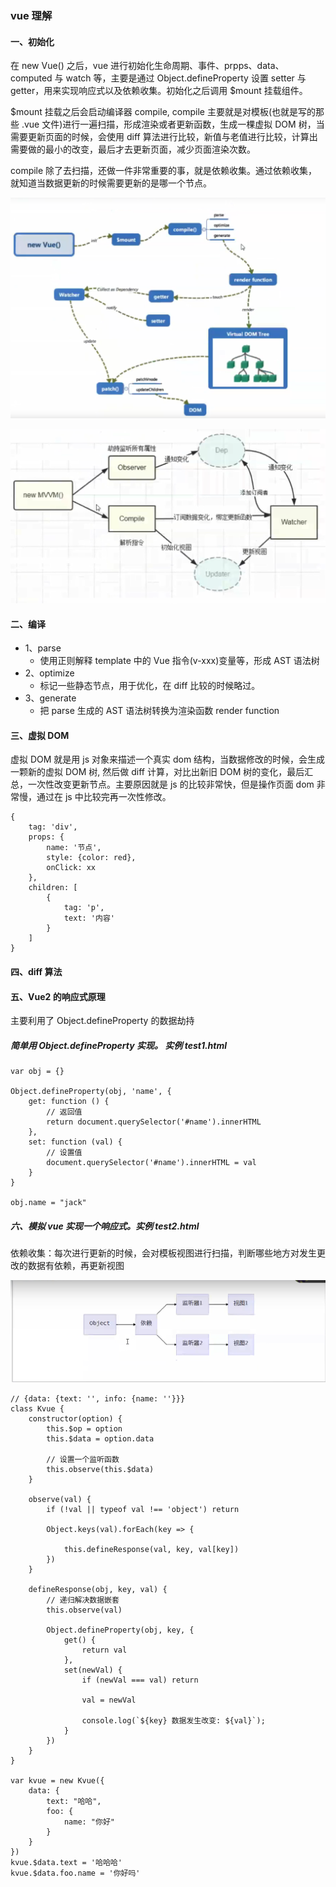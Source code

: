 ### vue 理解

#### 一、初始化

在 new Vue() 之后，vue 进行初始化生命周期、事件、prpps、data、computed 与 watch 等，主要是通过 Object.defineProperty 设置 setter 与 getter，用来实现响应式以及依赖收集。初始化之后调用 $mount 挂载组件。

$mount 挂载之后会启动编译器 compile, compile 主要就是对模板(也就是写的那些 .vue 文件)进行一遍扫描，形成渲染或者更新函数，生成一棵虚拟 DOM 树，当需要更新页面的时候，会使用 diff 算法进行比较，新值与老值进行比较，计算出需要做的最小的改变，最后才去更新页面，减少页面渲染次数。

compile 除了去扫描，还做一件非常重要的事，就是依赖收集。通过依赖收集，就知道当数据更新的时候需要更新的是哪一个节点。

![图片](/imgs/img1.png)

![图片](/imgs/img2.png)

#### 二、编译

-   1、parse
    -   使用正则解释 template 中的 Vue 指令(v-xxx)变量等，形成 AST 语法树
-   2、optimize
    -   标记一些静态节点，用于优化，在 diff 比较的时候略过。
-   3、generate
    -   把 parse 生成的 AST 语法树转换为渲染函数 render function

#### 三、虚拟 DOM

虚拟 DOM 就是用 js 对象来描述一个真实 dom 结构，当数据修改的时候，会生成一颗新的虚拟 DOM 树, 然后做 diff 计算，对比出新旧 DOM 树的变化，最后汇总，一次性改变更新节点。主要原因就是 js 的比较非常快，但是操作页面 dom 非常慢，通过在 js 中比较完再一次性修改。

```
{
    tag: 'div',
    props: {
        name: '节点',
        style: {color: red},
        onClick: xx
    },
    children: [
        {
            tag: 'p',
            text: '内容'
        }
    ]
}
```

#### 四、diff 算法

#### 五、Vue2 的响应式原理
主要利用了 Object.defineProperty 的数据劫持

##### 简单用 Object.defineProperty 实现。 实例 test1.html

```
var obj = {}

Object.defineProperty(obj, 'name', {
    get: function () {
        // 返回值
        return document.querySelector('#name').innerHTML
    },
    set: function (val) {
        // 设置值
        document.querySelector('#name').innerHTML = val
    }
}

obj.name = "jack"
```

##### 六、模拟 vue 实现一个响应式。实例 test2.html
依赖收集：每次进行更新的时候，会对模板视图进行扫描，判断哪些地方对发生更改的数据有依赖，再更新视图

![图片](/imgs/img3.png)

```
// {data: {text: '', info: {name: ''}}}
class Kvue {
    constructor(option) {
        this.$op = option
        this.$data = option.data

        // 设置一个监听函数
        this.observe(this.$data)
    }

    observe(val) {
        if (!val || typeof val !== 'object') return

        Object.keys(val).forEach(key => {

            this.defineResponse(val, key, val[key])
        })
    }

    defineResponse(obj, key, val) {
        // 递归解决数据嵌套
        this.observe(val)

        Object.defineProperty(obj, key, {
            get() {
                return val
            },
            set(newVal) {
                if (newVal === val) return

                val = newVal

                console.log(`${key} 数据发生改变: ${val}`);
            }
        })
    }
}

var kvue = new Kvue({
    data: {
        text: "哈哈",
        foo: {
            name: "你好"
        }
    }
})
kvue.$data.text = '哈哈哈'
kvue.$data.foo.name = '你好吗'
```
